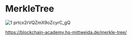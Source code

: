 # MerkleTree

![1 prtcx2rVQZmX9oZcyrC_gQ](https://github.com/LUCKYONE-CC/MerkleTree/assets/112805534/8a3cb426-4cca-47c8-99f9-98dde0171f1b)

https://blockchain-academy.hs-mittweida.de/merkle-tree/
